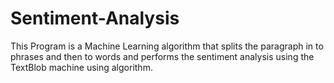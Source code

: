 # Sentiment-Analysis
This Program is a Machine Learning algorithm that splits the paragraph in to phrases and then to words and performs the sentiment analysis using the TextBlob machine using algorithm.

